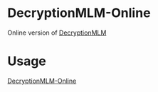 # DecryptionMLM-Online
Online version of [DecryptionMLM](https://github.com/Magic-Xin/DecryptionMLM)
# Usage
[DecryptionMLM-Online](https://magic-xin.github.io/DecryptionMLM-Online/)
